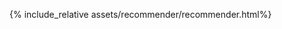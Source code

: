 ---
---
{% include_relative assets/recommender/recommender.html%}
<!--- Part 1

{% include_relative assets/intro.html%}
{% include_relative assets/beer_per_cluster.html%}
{% include_relative assets/cluster_characteristic.html%}
{% include_relative assets/link_cluster2_ipa.html%}
{% include_relative assets/interactive_flavor_comparison.html %}
{% include_relative assets/interactive_flavor_comparison2.html %}
{% include_relative assets/cluster2_ipa_conclusion.html%}

{% include_relative assets/abv_text.html%}
{% include_relative assets/abv_distribution_by_cluster_interactive.html%}
{% include_relative assets/distribution_of_brewery_sizes_based_on_nbr_beers_interactive.html%}
{% include_relative assets/ratings_by_cluster_and_month_interactive.html%}
{% include_relative assets/average_rating.html%}
{% include_relative assets/temporal_evolution.html%}
{% include_relative assets/world_distribution.html%}
{% include_relative assets/abv_density_chart.html%}
{% include_relative assets/favourite_breweries_text.html%}


{% include_relative assets/emotions_map.html%}
{% include_relative assets/community.html%}


